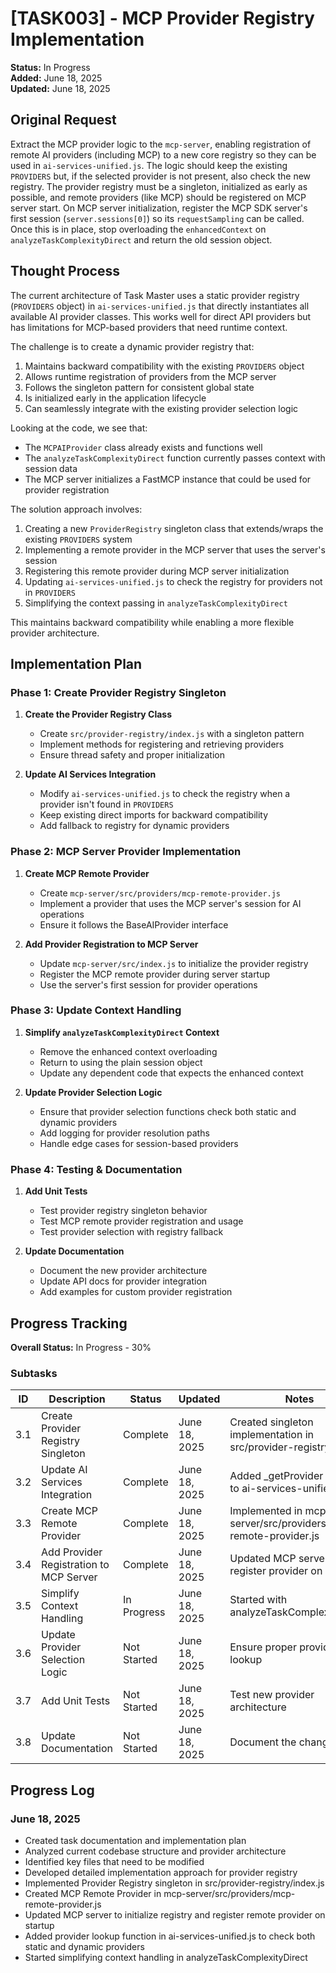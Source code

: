 # [TASK003] - MCP Provider Registry Implementation

**Status:** In Progress  
**Added:** June 18, 2025  
**Updated:** June 18, 2025

## Original Request
Extract the MCP provider logic to the `mcp-server`, enabling registration of remote AI providers (including MCP) to a new core registry so they can be used in `ai-services-unified.js`. The logic should keep the existing `PROVIDERS` but, if the selected provider is not present, also check the new registry. The provider registry must be a singleton, initialized as early as possible, and remote providers (like MCP) should be registered on MCP server start. On MCP server initialization, register the MCP SDK server's first session (`server.sessions[0]`) so its `requestSampling` can be called. Once this is in place, stop overloading the `enhancedContext` on `analyzeTaskComplexityDirect` and return the old session object.

## Thought Process

The current architecture of Task Master uses a static provider registry (`PROVIDERS` object) in `ai-services-unified.js` that directly instantiates all available AI provider classes. This works well for direct API providers but has limitations for MCP-based providers that need runtime context.

The challenge is to create a dynamic provider registry that:
1. Maintains backward compatibility with the existing `PROVIDERS` object
2. Allows runtime registration of providers from the MCP server
3. Follows the singleton pattern for consistent global state
4. Is initialized early in the application lifecycle
5. Can seamlessly integrate with the existing provider selection logic

Looking at the code, we see that:
- The `MCPAIProvider` class already exists and functions well
- The `analyzeTaskComplexityDirect` function currently passes context with session data
- The MCP server initializes a FastMCP instance that could be used for provider registration

The solution approach involves:
1. Creating a new `ProviderRegistry` singleton class that extends/wraps the existing `PROVIDERS` system
2. Implementing a remote provider in the MCP server that uses the server's session
3. Registering this remote provider during MCP server initialization
4. Updating `ai-services-unified.js` to check the registry for providers not in `PROVIDERS`
5. Simplifying the context passing in `analyzeTaskComplexityDirect`

This maintains backward compatibility while enabling a more flexible provider architecture.

## Implementation Plan

### Phase 1: Create Provider Registry Singleton
1. **Create the Provider Registry Class**
   - Create `src/provider-registry/index.js` with a singleton pattern
   - Implement methods for registering and retrieving providers
   - Ensure thread safety and proper initialization

2. **Update AI Services Integration**
   - Modify `ai-services-unified.js` to check the registry when a provider isn't found in `PROVIDERS`
   - Keep existing direct imports for backward compatibility
   - Add fallback to registry for dynamic providers

### Phase 2: MCP Server Provider Implementation
1. **Create MCP Remote Provider**
   - Create `mcp-server/src/providers/mcp-remote-provider.js`
   - Implement a provider that uses the MCP server's session for AI operations
   - Ensure it follows the BaseAIProvider interface

2. **Add Provider Registration to MCP Server**
   - Update `mcp-server/src/index.js` to initialize the provider registry
   - Register the MCP remote provider during server startup
   - Use the server's first session for provider operations

### Phase 3: Update Context Handling
1. **Simplify `analyzeTaskComplexityDirect` Context**
   - Remove the enhanced context overloading
   - Return to using the plain session object
   - Update any dependent code that expects the enhanced context

2. **Update Provider Selection Logic**
   - Ensure that provider selection functions check both static and dynamic providers
   - Add logging for provider resolution paths
   - Handle edge cases for session-based providers

### Phase 4: Testing & Documentation
1. **Add Unit Tests**
   - Test provider registry singleton behavior
   - Test MCP remote provider registration and usage
   - Test provider selection with registry fallback

2. **Update Documentation**
   - Document the new provider architecture
   - Update API docs for provider integration
   - Add examples for custom provider registration

## Progress Tracking

**Overall Status:** In Progress - 30%

### Subtasks
| ID | Description | Status | Updated | Notes |
|----|-------------|--------|---------|-------|
| 3.1 | Create Provider Registry Singleton | Complete | June 18, 2025 | Created singleton implementation in src/provider-registry/index.js |
| 3.2 | Update AI Services Integration | Complete | June 18, 2025 | Added _getProvider function to ai-services-unified.js |
| 3.3 | Create MCP Remote Provider | Complete | June 18, 2025 | Implemented in mcp-server/src/providers/mcp-remote-provider.js |
| 3.4 | Add Provider Registration to MCP Server | Complete | June 18, 2025 | Updated MCP server to register provider on start |
| 3.5 | Simplify Context Handling | In Progress | June 18, 2025 | Started with analyzeTaskComplexityDirect |
| 3.6 | Update Provider Selection Logic | Not Started | June 18, 2025 | Ensure proper provider lookup |
| 3.7 | Add Unit Tests | Not Started | June 18, 2025 | Test new provider architecture |
| 3.8 | Update Documentation | Not Started | June 18, 2025 | Document the changes |

## Progress Log
### June 18, 2025
- Created task documentation and implementation plan
- Analyzed current codebase structure and provider architecture
- Identified key files that need to be modified
- Developed detailed implementation approach for provider registry
- Implemented Provider Registry singleton in src/provider-registry/index.js
- Created MCP Remote Provider in mcp-server/src/providers/mcp-remote-provider.js
- Updated MCP server to initialize registry and register remote provider on startup
- Added provider lookup function in ai-services-unified.js to check both static and dynamic providers
- Started simplifying context handling in analyzeTaskComplexityDirect
